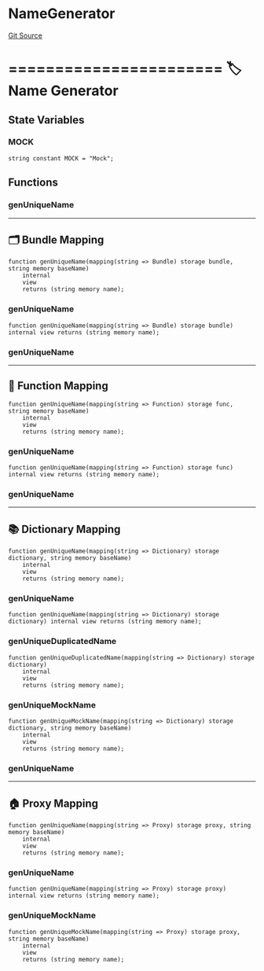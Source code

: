 # NameGenerator
[Git Source](https://github.com/metacontract/mc/blob/d41f04df9ea19494be75c66f344b8104caf03cd2/resources/devkit/api-reference/utils/mapping/NameGenerator.sol)

=======================
🏷️ Name Generator
=========================


## State Variables
### MOCK

```solidity
string constant MOCK = "Mock";
```


## Functions
### genUniqueName

------------------------
🗂️ Bundle Mapping
--------------------------


```solidity
function genUniqueName(mapping(string => Bundle) storage bundle, string memory baseName)
    internal
    view
    returns (string memory name);
```

### genUniqueName


```solidity
function genUniqueName(mapping(string => Bundle) storage bundle) internal view returns (string memory name);
```

### genUniqueName

-------------------------
🧩 Function Mapping
---------------------------


```solidity
function genUniqueName(mapping(string => Function) storage func, string memory baseName)
    internal
    view
    returns (string memory name);
```

### genUniqueName


```solidity
function genUniqueName(mapping(string => Function) storage func) internal view returns (string memory name);
```

### genUniqueName

---------------------------
📚 Dictionary Mapping
-----------------------------


```solidity
function genUniqueName(mapping(string => Dictionary) storage dictionary, string memory baseName)
    internal
    view
    returns (string memory name);
```

### genUniqueName


```solidity
function genUniqueName(mapping(string => Dictionary) storage dictionary) internal view returns (string memory name);
```

### genUniqueDuplicatedName


```solidity
function genUniqueDuplicatedName(mapping(string => Dictionary) storage dictionary)
    internal
    view
    returns (string memory name);
```

### genUniqueMockName


```solidity
function genUniqueMockName(mapping(string => Dictionary) storage dictionary, string memory baseName)
    internal
    view
    returns (string memory name);
```

### genUniqueName

-----------------------
🏠 Proxy Mapping
-------------------------


```solidity
function genUniqueName(mapping(string => Proxy) storage proxy, string memory baseName)
    internal
    view
    returns (string memory name);
```

### genUniqueName


```solidity
function genUniqueName(mapping(string => Proxy) storage proxy) internal view returns (string memory name);
```

### genUniqueMockName


```solidity
function genUniqueMockName(mapping(string => Proxy) storage proxy, string memory baseName)
    internal
    view
    returns (string memory name);
```


